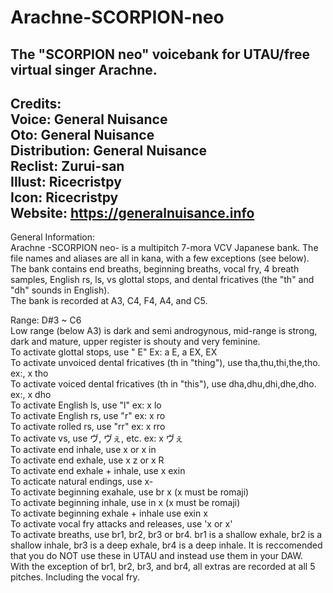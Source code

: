 # Arachne-SCORPION-neo
The "SCORPION neo" voicebank for UTAU/free virtual singer Arachne.
--------------------------------------------
Credits: <br/>
Voice: General Nuisance <br/>
Oto: General Nuisance<br/>
Distribution: General Nuisance<br/>
Reclist: Zurui-san<br/>
Illust: Ricecristpy<br/>
Icon: Ricecristpy<br/>
Website: https://generalnuisance.info<br/>
---------------------------------------------

General Information:<br/>
Arachne -SCORPION neo- is a multipitch 7-mora VCV Japanese bank. The file names and aliases are all in kana, with a few exceptions (see below).<br/>
The bank contains end breaths, beginning breaths, vocal fry, 4 breath samples, English rs, ls, vs glottal stops, and dental fricatives (the "th" and "dh" sounds in English).<br/>
The bank is recorded at A3, C4, F4, A4, and C5.<br/>

Range: D#3 ~ C6<br/>
Low range (below A3) is dark and semi androgynous, mid-range is strong, dark and mature, upper register is shouty and very feminine.<br/>
To activate glottal stops, use " E" Ex: a  E, a  EX,  EX<br/>
To activate unvoiced dental fricatives (th in "thing"), use tha,thu,thi,the,tho. ex:, x tho<br/>
To activate voiced dental fricatives (th in "this"), use dha,dhu,dhi,dhe,dho. ex:, x dho<br/>
To activate English ls, use "l" ex: x lo<br/>
To activate English rs, use "r" ex: x ro<br/>
To activate rolled rs, use "rr" ex: x rro<br/>
To activate vs, use ヴ, ヴぇ, etc. ex: x ヴぇ<br/>
To activate end inhale, use x    or x in<br/>
To activate end exhale, use x  z or x R<br/>
To activate end exhale + inhale, use x exin<br/>
To acticate natural endings, use x-<br/>
To activate beginning exahale, use br x (x must be romaji)<br/>
To activate beginning inhale, use in x (x must be romaji)<br/>
To activate beginning exhale + inhale use exin x<br/>
To activate vocal fry attacks and releases, use 'x or x'<br/>
To activate breaths, use br1, br2, br3 or br4. br1 is a shallow exhale, br2 is a shallow inhale, br3 is a deep exhale, br4 is a deep inhale. It is reccomended that you do NOT use these in UTAU and instead use them in your DAW.<br/>
With the exception of br1, br2, br3, and br4, all extras are recorded at all 5 pitches. Including the vocal fry.<br/>
